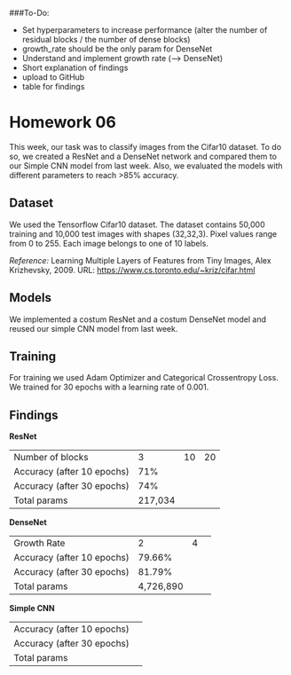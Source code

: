 ###To-Do:
- Set hyperparameters to increase performance (alter the number of residual blocks / the number of dense blocks)
- growth_rate should be the only param for DenseNet
- Understand and implement growth rate (--> DenseNet)
- Short explanation of findings
- upload to GitHub
- table for findings

# Homework 06
This week, our task was to classify images from the Cifar10 dataset.
To do so, we created a ResNet and a DenseNet network and compared them to our Simple CNN model from last week.
Also, we evaluated the models with different parameters to reach >85% accuracy.

## Dataset
We used the Tensorflow Cifar10 dataset. The dataset contains 50,000 training and 10,000 test images with shapes (32,32,3).
Pixel values range from 0 to 255.
Each image belongs to one of 10 labels.

*Reference:*
Learning Multiple Layers of Features from Tiny Images, Alex Krizhevsky, 2009.
URL: https://www.cs.toronto.edu/~kriz/cifar.html

## Models
We implemented a costum ResNet and a costum DenseNet model and reused our simple CNN model from last week.

## Training
For training we used Adam Optimizer and Categorical Crossentropy Loss.
We trained for 30 epochs with a learning rate of 0.001.

## Findings
**ResNet**

|   |   |   |   |
|---|---|---|---|
|Number of blocks   | 3  | 10 | 20 |
|Accuracy (after 10 epochs)   |  71% |  |  |
|Accuracy (after 30 epochs)   |  74% |  |  |
|Total params   | 217,034  |  |  |


**DenseNet**

|   |   |   |   |
|---|---|---|---|
|Growth Rate  | 2  | 4 |  |
|Accuracy (after 10 epochs)   | 79.66%  |  |  |
|Accuracy (after 30 epochs)   |  81.79% |  |  |
|Total params   | 4,726,890  |  |  |

**Simple CNN**

|   |   |
|---|---|
|Accuracy (after 10 epochs)   |   |
|Accuracy (after 30 epochs)   |   |
|Total params   |   |
